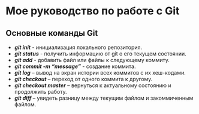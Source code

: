 # Мое руководство по работе с Git

## Основные команды Git
* ***git init*** - инициализация локального репозитория.
* ***git status*** - получить информацию от git о его текущем состоянии.
* ***git add*** - добавить файл или файлы к следующему коммиту.
* ***git commit -m “message”*** - создание коммита.
* ***git log*** – вывод на экран истории всех коммитов с их хеш-кодами.
* ***git checkout*** – переход от одного коммита к другому.
* ***git checkout master*** – вернуться к актуальному состоянию и продолжить работу.
* ***git diff*** – увидеть разницу между текущим файлом и закоммиченным файлом.

